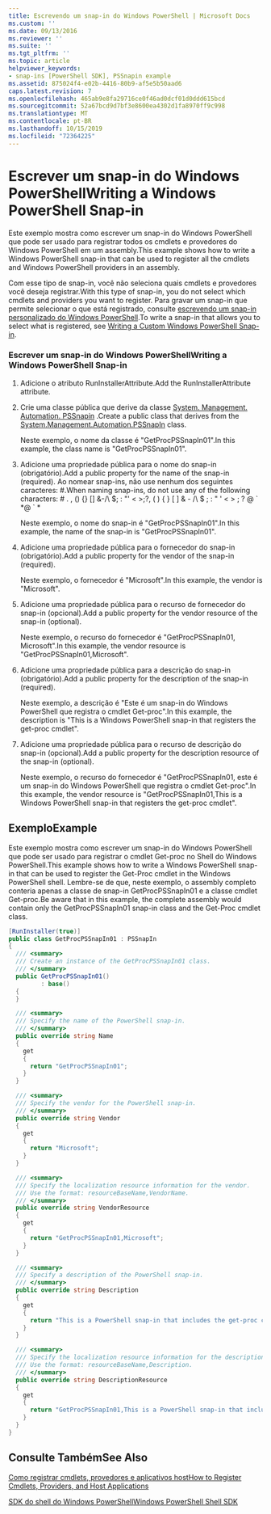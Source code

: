 ```yaml
---
title: Escrevendo um snap-in do Windows PowerShell | Microsoft Docs
ms.custom: ''
ms.date: 09/13/2016
ms.reviewer: ''
ms.suite: ''
ms.tgt_pltfrm: ''
ms.topic: article
helpviewer_keywords:
- snap-ins [PowerShell SDK], PSSnapin example
ms.assetid: 875024f4-e02b-4416-80b9-af5e5b50aad6
caps.latest.revision: 7
ms.openlocfilehash: 465ab9e8fa29716ce0f46ad0dcf01d0ddd615bcd
ms.sourcegitcommit: 52a67bcd9d7bf3e8600ea4302d1fa8970ff9c998
ms.translationtype: MT
ms.contentlocale: pt-BR
ms.lasthandoff: 10/15/2019
ms.locfileid: "72364225"
---
```

# <a name="writing-a-windows-powershell-snap-in"></a><span data-ttu-id="349cf-102">Escrever um snap-in do Windows PowerShell</span><span class="sxs-lookup"><span data-stu-id="349cf-102">Writing a Windows PowerShell Snap-in</span></span>

<span data-ttu-id="349cf-103">Este exemplo mostra como escrever um snap-in do Windows PowerShell que pode ser usado para registrar todos os cmdlets e provedores do Windows PowerShell em um assembly.</span><span class="sxs-lookup"><span data-stu-id="349cf-103">This example shows how to write a Windows PowerShell snap-in that can be used to register all the cmdlets and Windows PowerShell providers in an assembly.</span></span>

<span data-ttu-id="349cf-104">Com esse tipo de snap-in, você não seleciona quais cmdlets e provedores você deseja registrar.</span><span class="sxs-lookup"><span data-stu-id="349cf-104">With this type of snap-in, you do not select which cmdlets and providers you want to register.</span></span> <span data-ttu-id="349cf-105">Para gravar um snap-in que permite selecionar o que está registrado, consulte [escrevendo um snap-in personalizado do Windows PowerShell](./writing-a-custom-windows-powershell-snap-in.md).</span><span class="sxs-lookup"><span data-stu-id="349cf-105">To write a snap-in that allows you to select what is registered, see [Writing a Custom Windows PowerShell Snap-in](./writing-a-custom-windows-powershell-snap-in.md).</span></span>

### <a name="writing-a-windows-powershell-snap-in"></a><span data-ttu-id="349cf-106">Escrever um snap-in do Windows PowerShell</span><span class="sxs-lookup"><span data-stu-id="349cf-106">Writing a Windows PowerShell Snap-in</span></span>

1. <span data-ttu-id="349cf-107">Adicione o atributo RunInstallerAttribute.</span><span class="sxs-lookup"><span data-stu-id="349cf-107">Add the RunInstallerAttribute attribute.</span></span>

2. <span data-ttu-id="349cf-108">Crie uma classe pública que derive da classe [System. Management. Automation. PSSnapin](/dotnet/api/System.Management.Automation.PSSnapIn) .</span><span class="sxs-lookup"><span data-stu-id="349cf-108">Create a public class that derives from the [System.Management.Automation.PSSnapIn](/dotnet/api/System.Management.Automation.PSSnapIn) class.</span></span>

    <span data-ttu-id="349cf-109">Neste exemplo, o nome da classe é "GetProcPSSnapIn01".</span><span class="sxs-lookup"><span data-stu-id="349cf-109">In this example, the class name is "GetProcPSSnapIn01".</span></span>

3. <span data-ttu-id="349cf-110">Adicione uma propriedade pública para o nome do snap-in (obrigatório).</span><span class="sxs-lookup"><span data-stu-id="349cf-110">Add a public property for the name of the snap-in (required).</span></span> <span data-ttu-id="349cf-111">Ao nomear snap-ins, não use nenhum dos seguintes caracteres: #.</span><span class="sxs-lookup"><span data-stu-id="349cf-111">When naming snap-ins, do not use any of the following characters: # .</span></span> <span data-ttu-id="349cf-112">, () {} [] &-/\ $; : "' \< >;?</span><span class="sxs-lookup"><span data-stu-id="349cf-112">, ( ) { } [ ] & - /\ $ ; : " ' \< > ; ?</span></span> <span data-ttu-id="349cf-113">@ \` \*</span><span class="sxs-lookup"><span data-stu-id="349cf-113">@ \` \*</span></span>

    <span data-ttu-id="349cf-114">Neste exemplo, o nome do snap-in é "GetProcPSSnapIn01".</span><span class="sxs-lookup"><span data-stu-id="349cf-114">In this example, the name of the snap-in is "GetProcPSSnapIn01".</span></span>

4. <span data-ttu-id="349cf-115">Adicione uma propriedade pública para o fornecedor do snap-in (obrigatório).</span><span class="sxs-lookup"><span data-stu-id="349cf-115">Add a public property for the vendor of the snap-in (required).</span></span>

    <span data-ttu-id="349cf-116">Neste exemplo, o fornecedor é "Microsoft".</span><span class="sxs-lookup"><span data-stu-id="349cf-116">In this example, the vendor is "Microsoft".</span></span>

5. <span data-ttu-id="349cf-117">Adicione uma propriedade pública para o recurso de fornecedor do snap-in (opcional).</span><span class="sxs-lookup"><span data-stu-id="349cf-117">Add a public property for the vendor resource of the snap-in (optional).</span></span>

    <span data-ttu-id="349cf-118">Neste exemplo, o recurso do fornecedor é "GetProcPSSnapIn01, Microsoft".</span><span class="sxs-lookup"><span data-stu-id="349cf-118">In this example, the vendor resource is "GetProcPSSnapIn01,Microsoft".</span></span>

6. <span data-ttu-id="349cf-119">Adicione uma propriedade pública para a descrição do snap-in (obrigatório).</span><span class="sxs-lookup"><span data-stu-id="349cf-119">Add a public property for the description of the snap-in (required).</span></span>

    <span data-ttu-id="349cf-120">Neste exemplo, a descrição é "Este é um snap-in do Windows PowerShell que registra o cmdlet Get-proc".</span><span class="sxs-lookup"><span data-stu-id="349cf-120">In this example, the description is "This is a Windows PowerShell snap-in that registers the get-proc cmdlet".</span></span>

7. <span data-ttu-id="349cf-121">Adicione uma propriedade pública para o recurso de descrição do snap-in (opcional).</span><span class="sxs-lookup"><span data-stu-id="349cf-121">Add a public property for the description resource of the snap-in (optional).</span></span>

    <span data-ttu-id="349cf-122">Neste exemplo, o recurso do fornecedor é "GetProcPSSnapIn01, este é um snap-in do Windows PowerShell que registra o cmdlet Get-proc".</span><span class="sxs-lookup"><span data-stu-id="349cf-122">In this example, the vendor resource is "GetProcPSSnapIn01,This is a Windows PowerShell snap-in that registers the get-proc cmdlet".</span></span>

## <a name="example"></a><span data-ttu-id="349cf-123">Exemplo</span><span class="sxs-lookup"><span data-stu-id="349cf-123">Example</span></span>

<span data-ttu-id="349cf-124">Este exemplo mostra como escrever um snap-in do Windows PowerShell que pode ser usado para registrar o cmdlet Get-proc no Shell do Windows PowerShell.</span><span class="sxs-lookup"><span data-stu-id="349cf-124">This example shows how to write a Windows PowerShell snap-in that can be used to register the Get-Proc cmdlet in the Windows PowerShell shell.</span></span> <span data-ttu-id="349cf-125">Lembre-se de que, neste exemplo, o assembly completo conteria apenas a classe de snap-in GetProcPSSnapIn01 e a classe cmdlet Get-proc.</span><span class="sxs-lookup"><span data-stu-id="349cf-125">Be aware that in this example, the complete assembly would contain only the GetProcPSSnapIn01 snap-in class and the Get-Proc cmdlet class.</span></span>

```csharp
[RunInstaller(true)]
public class GetProcPSSnapIn01 : PSSnapIn
{
  /// <summary>
  /// Create an instance of the GetProcPSSnapIn01 class.
  /// </summary>
  public GetProcPSSnapIn01()
         : base()
  {
  }

  /// <summary>
  /// Specify the name of the PowerShell snap-in.
  /// </summary>
  public override string Name
  {
    get
    {
      return "GetProcPSSnapIn01";
    }
  }

  /// <summary>
  /// Specify the vendor for the PowerShell snap-in.
  /// </summary>
  public override string Vendor
  {
    get
    {
      return "Microsoft";
    }
  }

  /// <summary>
  /// Specify the localization resource information for the vendor.
  /// Use the format: resourceBaseName,VendorName.
  /// </summary>
  public override string VendorResource
  {
    get
    {
      return "GetProcPSSnapIn01,Microsoft";
    }
  }

  /// <summary>
  /// Specify a description of the PowerShell snap-in.
  /// </summary>
  public override string Description
  {
    get
    {
      return "This is a PowerShell snap-in that includes the get-proc cmdlet.";
    }
  }

  /// <summary>
  /// Specify the localization resource information for the description.
  /// Use the format: resourceBaseName,Description.
  /// </summary>
  public override string DescriptionResource
  {
    get
    {
      return "GetProcPSSnapIn01,This is a PowerShell snap-in that includes the get-proc cmdlet.";
    }
  }
}
```

## <a name="see-also"></a><span data-ttu-id="349cf-126">Consulte Também</span><span class="sxs-lookup"><span data-stu-id="349cf-126">See Also</span></span>

[<span data-ttu-id="349cf-127">Como registrar cmdlets, provedores e aplicativos host</span><span class="sxs-lookup"><span data-stu-id="349cf-127">How to Register Cmdlets, Providers, and Host Applications</span></span>](https://msdn.microsoft.com/en-us/a41e9054-29c8-40ab-bf2b-8ce4e7ec1c8c)

[<span data-ttu-id="349cf-128">SDK do shell do Windows PowerShell</span><span class="sxs-lookup"><span data-stu-id="349cf-128">Windows PowerShell Shell SDK</span></span>](../windows-powershell-reference.md)
